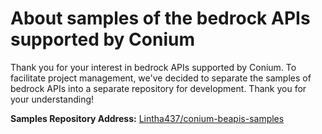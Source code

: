 # **About samples of the bedrock APIs supported by Conium**

Thank you for your interest in bedrock APIs supported by Conium. To facilitate project management, we've decided to separate the samples of bedrock APIs into a separate repository for development. Thank you for your understanding!

**Samples Repository Address:** [Lintha437/conium-beapis-samples](https://github.com/Lintha437/conium-beapis-samples)